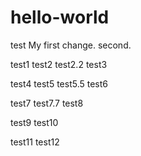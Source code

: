 # hello-world
test
My first change.
second.

test1
test2
test2.2
test3

test4
test5
test5.5
test6

test7
test7.7
test8

test9
test10

test11
test12
